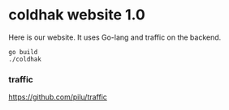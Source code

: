 # coldhak website 1.0 #
Here is our website. It uses Go-lang and traffic on the backend.

    go build
    ./coldhak

### traffic ###

https://github.com/pilu/traffic
